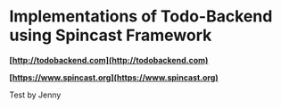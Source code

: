 # Implementations of Todo-Backend using Spincast Framework #

**[http://todobackend.com](http://todobackend.com)**

**[https://www.spincast.org](https://www.spincast.org)**

Test by Jenny
